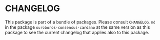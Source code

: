 # CHANGELOG

This package is part of a bundle of packages. Please consult `CHANGELOG.md` in
the package `ouroboros-consensus-cardano` at the same version as this package to
see the current changelog that applies also to this package.
